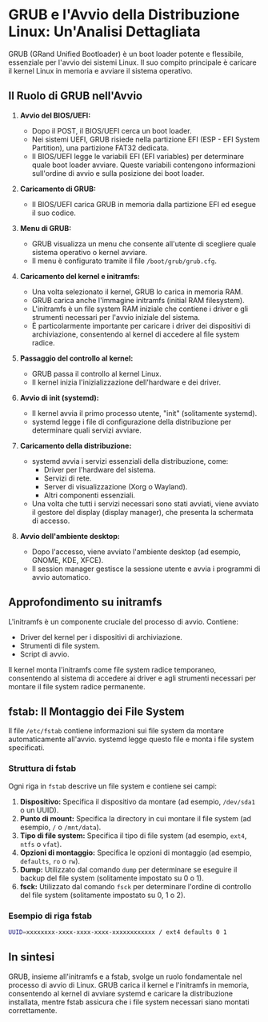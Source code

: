 # GRUB e l'Avvio della Distribuzione Linux: Un'Analisi Dettagliata

GRUB (GRand Unified Bootloader) è un boot loader potente e flessibile, essenziale per l'avvio dei sistemi Linux. Il suo compito principale è caricare il kernel Linux in memoria e avviare il sistema operativo.

## Il Ruolo di GRUB nell'Avvio

1. **Avvio del BIOS/UEFI:**

   * Dopo il POST, il BIOS/UEFI cerca un boot loader.
   * Nei sistemi UEFI, GRUB risiede nella partizione EFI (ESP - EFI System Partition), una partizione FAT32 dedicata.
   * Il BIOS/UEFI legge le variabili EFI (EFI variables) per determinare quale boot loader avviare. Queste variabili contengono informazioni sull'ordine di avvio e sulla posizione dei boot loader.
2. **Caricamento di GRUB:**

   * Il BIOS/UEFI carica GRUB in memoria dalla partizione EFI ed esegue il suo codice.
3. **Menu di GRUB:**

   * GRUB visualizza un menu che consente all'utente di scegliere quale sistema operativo o kernel avviare.
   * Il menu è configurato tramite il file `/boot/grub/grub.cfg`.
4. **Caricamento del kernel e initramfs:**

   * Una volta selezionato il kernel, GRUB lo carica in memoria RAM.
   * GRUB carica anche l'immagine initramfs (initial RAM filesystem).
   * L'initramfs è un file system RAM iniziale che contiene i driver e gli strumenti necessari per l'avvio iniziale del sistema.
   * È particolarmente importante per caricare i driver dei dispositivi di archiviazione, consentendo al kernel di accedere al file system radice.
5. **Passaggio del controllo al kernel:**

   * GRUB passa il controllo al kernel Linux.
   * Il kernel inizia l'inizializzazione dell'hardware e dei driver.
6. **Avvio di init (systemd):**

   * Il kernel avvia il primo processo utente, "init" (solitamente systemd).
   * systemd legge i file di configurazione della distribuzione per determinare quali servizi avviare.
7. **Caricamento della distribuzione:**

   * systemd avvia i servizi essenziali della distribuzione, come:
     * Driver per l'hardware del sistema.
     * Servizi di rete.
     * Server di visualizzazione (Xorg o Wayland).
     * Altri componenti essenziali.
   * Una volta che tutti i servizi necessari sono stati avviati, viene avviato il gestore del display (display manager), che presenta la schermata di accesso.
8. **Avvio dell'ambiente desktop:**

   * Dopo l'accesso, viene avviato l'ambiente desktop (ad esempio, GNOME, KDE, XFCE).
   * Il session manager gestisce la sessione utente e avvia i programmi di avvio automatico.

## Approfondimento su initramfs

L'initramfs è un componente cruciale del processo di avvio. Contiene:

* Driver del kernel per i dispositivi di archiviazione.
* Strumenti di file system.
* Script di avvio.

Il kernel monta l'initramfs come file system radice temporaneo, consentendo al sistema di accedere ai driver e agli strumenti necessari per montare il file system radice permanente.

## fstab: Il Montaggio dei File System

Il file `/etc/fstab` contiene informazioni sui file system da montare automaticamente all'avvio. systemd legge questo file e monta i file system specificati.

### Struttura di fstab

Ogni riga in `fstab` descrive un file system e contiene sei campi:

1. **Dispositivo:** Specifica il dispositivo da montare (ad esempio, `/dev/sda1` o un UUID).
2. **Punto di mount:** Specifica la directory in cui montare il file system (ad esempio, `/` o `/mnt/data`).
3. **Tipo di file system:** Specifica il tipo di file system (ad esempio, `ext4`, `ntfs` o `vfat`).
4. **Opzioni di montaggio:** Specifica le opzioni di montaggio (ad esempio, `defaults`, `ro` o `rw`).
5. **Dump:** Utilizzato dal comando `dump` per determinare se eseguire il backup del file system (solitamente impostato su 0 o 1).
6. **fsck:** Utilizzato dal comando `fsck` per determinare l'ordine di controllo del file system (solitamente impostato su 0, 1 o 2).

### Esempio di riga fstab

```bash
UUID=xxxxxxxx-xxxx-xxxx-xxxx-xxxxxxxxxxxx / ext4 defaults 0 1
```

## In sintesi

GRUB, insieme all'initramfs e a fstab, svolge un ruolo fondamentale nel processo di avvio di Linux. GRUB carica il kernel e l'initramfs in memoria, consentendo al kernel di avviare systemd e caricare la distribuzione installata, mentre fstab assicura che i file system necessari siano montati correttamente.
